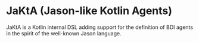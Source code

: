 # JaKtA (Jason-like Kotlin Agents) 

JaKtA is a Kotlin internal DSL adding support for the definition of BDI agents in the spirit of the well-known Jason language.

